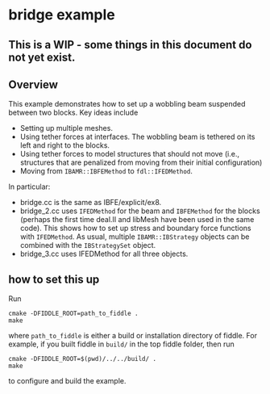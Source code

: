 # bridge example

## This is a WIP - some things in this document do not yet exist.

## Overview

This example demonstrates how to set up a wobbling beam suspended between two
blocks. Key ideas include
- Setting up multiple meshes.
- Using tether forces at interfaces. The wobbling beam is tethered on its left
  and right to the blocks.
- Using tether forces to model structures that should not move (i.e., structures
  that are penalized from moving from their initial configuration)
- Moving from `IBAMR::IBFEMethod` to `fdl::IFEDMethod`.

In particular:
- bridge.cc is the same as IBFE/explicit/ex8.
- bridge_2.cc uses `IFEDMethod` for the beam and `IBFEMethod` for the blocks
  (perhaps the first time deal.II and libMesh have been used in the same code).
  This shows how to set up stress and boundary force functions with
  `IFEDMethod`. As usual, multiple `IBAMR::IBStrategy` objects can be combined
  with the `IBStrategySet` object.
- bridge_3.cc uses IFEDMethod for all three objects.

## how to set this up

Run
```shell
cmake -DFIDDLE_ROOT=path_to_fiddle .
make
```
where `path_to_fiddle` is either a build or installation directory of fiddle.
For example, if you built fiddle in `build/` in the top fiddle folder, then run
```shell
cmake -DFIDDLE_ROOT=$(pwd)/../../build/ .
make
```

to configure and build the example.
